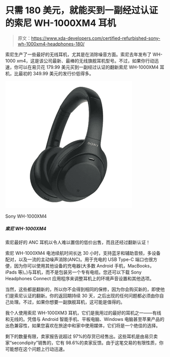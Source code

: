 # 只需 180 美元，就能买到一副经过认证的索尼 WH-1000XM4 耳机

> 原文：<https://www.xda-developers.com/certified-refurbished-sony-wh-1000xm4-headphones-180/>

索尼生产了一些最好的无线耳机，尤其是在消除噪音方面。索尼去年发布了 WH-1000 xm4，这是该公司最新、最棒的无线旗舰耳机型号。不过，如果你行动迅速，你可以在易贝花 179.99 美元买到一副经过认证的翻新索尼 WH-1000XM4 耳机，比最初的 349.99 美元的发行价低得多。

 <picture>![Save $100 on one of the best ANC headphones available in the market -- the Sony WH-1000XM4.](img/272fc2368f6cd58aa2d5d7c88ef3a931.png)</picture> 

Sony WH-1000XM4

##### 索尼 WH-1000XM4

索尼最好的 ANC 耳机以令人难以置信的低价出售，而且还经过翻新认证！

索尼 WH-1000XM4 电池续航时间长达 30 小时，支持蓝牙和辅助音频，多设备配对，以及一流的主动噪声消除(ANC)。用于充电的 USB Type-C 端口也很方便，因为你可以使用其他设备的充电器(大多数 Android 手机，MacBooks，iPads 等)。)与耳机，而不是包装另一个专有电缆。您还可以下载 Sony Headphones Connect 应用程序来调整耳机上的环境声音设置和其他选项。

当然，这些都是翻新的，所以你不会得到相同的保修，因为你会购买新的，即使他们是索尼认证的翻新。你的返回期持续 30 天，之后出现的任何问题都必须由你自己处理。不过，如果你想要一副旗舰耳机，这可能是值得的。

我个人使用索尼 WH-1000XM3 耳机，它们是我用过的最好的耳机之一——有线和无线的。凭借与 Android 智能手机、平板电脑、Windows 电脑甚至苹果产品的出色兼容性，如果您喜欢在旅途中和家中使用媒体，它们将是一个绝佳的选择。

剩下的数量有限，卖家报告说超过 97%的存货已经售出。这些耳机是由易贝卖家“secondipity”销售的，它有 98.6%的卖家反馈。由于这笔交易的有限性质，你可能想在这个问题上行动迅速。